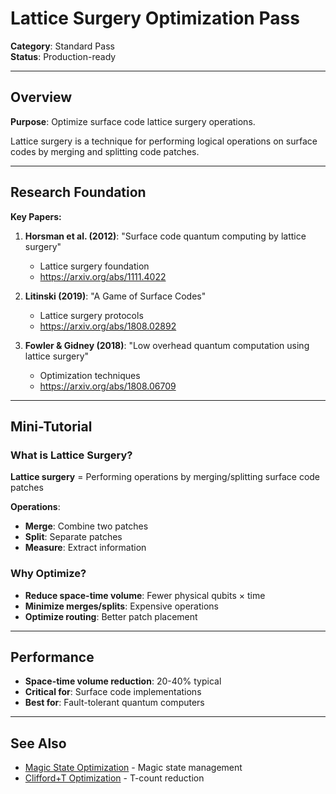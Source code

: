 # Lattice Surgery Optimization Pass

**Category**: Standard Pass  
**Status**: Production-ready

---

## Overview

**Purpose**: Optimize surface code lattice surgery operations.

Lattice surgery is a technique for performing logical operations on surface codes by merging and splitting code patches.

---

## Research Foundation

**Key Papers:**

1. **Horsman et al. (2012)**: "Surface code quantum computing by lattice surgery"
   - Lattice surgery foundation
   - https://arxiv.org/abs/1111.4022

2. **Litinski (2019)**: "A Game of Surface Codes"
   - Lattice surgery protocols
   - https://arxiv.org/abs/1808.02892

3. **Fowler & Gidney (2018)**: "Low overhead quantum computation using lattice surgery"
   - Optimization techniques
   - https://arxiv.org/abs/1808.06709

---

## Mini-Tutorial

### What is Lattice Surgery?

**Lattice surgery** = Performing operations by merging/splitting surface code patches

**Operations**:
- **Merge**: Combine two patches
- **Split**: Separate patches
- **Measure**: Extract information

### Why Optimize?

- **Reduce space-time volume**: Fewer physical qubits × time
- **Minimize merges/splits**: Expensive operations
- **Optimize routing**: Better patch placement

---

## Performance

- **Space-time volume reduction**: 20-40% typical
- **Critical for**: Surface code implementations
- **Best for**: Fault-tolerant quantum computers

---

## See Also

- [Magic State Optimization](09_magic_state_optimization.md) - Magic state management
- [Clifford+T Optimization](08_clifford_t_optimization.md) - T-count reduction
